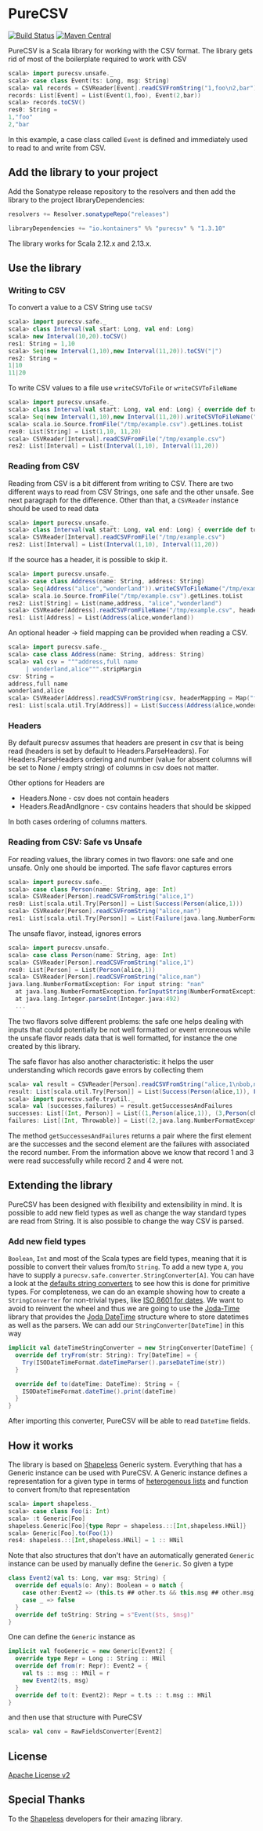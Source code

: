 # PureCSV #

[![Build Status](https://travis-ci.org/kontainers/PureCSV.svg?branch=master)](https://travis-ci.org/kontainers/PureCSV)
[![Maven Central](https://maven-badges.herokuapp.com/maven-central/io.kontainers/purecsv_2.13/badge.svg)](https://maven-badges.herokuapp.com/maven-central/io.kontainers/purecsv_2.13)

PureCSV is a Scala library for working with the CSV format. The
library gets rid of most of the boilerplate required to work with CSV


```scala
scala> import purecsv.unsafe._
scala> case class Event(ts: Long, msg: String)
scala> val records = CSVReader[Event].readCSVFromString("1,foo\n2,bar")
records: List[Event] = List(Event(1,foo), Event(2,bar))
scala> records.toCSV()
res0: String =
1,"foo"
2,"bar
```

In this example, a case class called `Event` is defined and immediately used to
read to and write from CSV.


## Add the library to your project ##

Add the Sonatype release repository to the resolvers and then add the library to
the project libraryDependencies:

```scala
resolvers += Resolver.sonatypeRepo("releases")

libraryDependencies += "io.kontainers" %% "purecsv" % "1.3.10"
```

The library works for Scala 2.12.x and 2.13.x.

## Use the library ##

### Writing to CSV ###

To convert a value to a CSV String use `toCSV`

```scala
scala> import purecsv.safe._
scala> class Interval(val start: Long, val end: Long)
scala> new Interval(10,20).toCSV()
res1: String = 1,10
scala> Seq(new Interval(1,10),new Interval(11,20)).toCSV("|")
res2: String =
1|10
11|20
```

To write CSV values to a file use `writeCSVToFile` or `writeCSVToFileName`

```scala
scala> import purecsv.unsafe._
scala> class Interval(val start: Long, val end: Long) { override def toString: String = s"Interval($start,$end)" }
scala> Seq(new Interval(1,10),new Interval(11,20)).writeCSVToFileName("/tmp/example.csv")
scala> scala.io.Source.fromFile("/tmp/example.csv").getLines.toList
res0: List[String] = List(1,10, 11,20)
scala> CSVReader[Interval].readCSVFromFile("/tmp/example.csv")
res2: List[Interval] = List(Interval(1,10), Interval(11,20))
```


### Reading from CSV ###

Reading from CSV is a bit different from writing to CSV. There are two different ways to read from CSV Strings, one
safe and the other unsafe. See next paragraph for the difference. Other than that, a `CSVReader` instance should be
used to read data

```scala
scala> import purecsv.unsafe._
scala> class Interval(val start: Long, val end: Long) { override def toString: String = s"Interval($start,$end)" }
scala> CSVReader[Interval].readCSVFromFile("/tmp/example.csv")
res2: List[Interval] = List(Interval(1,10), Interval(11,20))
```

If the source has a header, it is possible to skip it.

```scala
scala> import purecsv.unsafe._
scala> case class Address(name: String, address: String)
scala> Seq(Address("alice","wonderland")).writeCSVToFileName("/tmp/example.csv", header=Some(Seq("name","address")))
scala> scala.io.Source.fromFile("/tmp/example.csv").getLines.toList
res2: List[String] = List(name,address, "alice","wonderland")
scala> CSVReader[Address].readCSVFromFileName("/tmp/example.csv", headers = Headers.ReadAndIgnore)
res1: List[Address] = List(Address(alice,wonderland))
```

An optional header -> field mapping can be provided when reading a CSV.

```scala
scala> import purecsv.safe._
scala> case class Address(name: String, address: String)
scala> val csv = """address,full name
     | wonderland,alice""".stripMargin
csv: String =
address,full name
wonderland,alice
scala> CSVReader[Address].readCSVFromString(csv, headerMapping = Map("full name" -> "name"))
res1: List[scala.util.Try[Address]] = List(Success(Address(alice,wonderland)))
```

### Headers ###

By default purecsv assumes that headers are present in csv that is being read (headers is set by default to Headers.ParseHeaders). 
For Headers.ParseHeaders ordering and number (value for absent columns will be set to None / empty string) of columns in csv does not matter.

Other options for Headers are
* Headers.None - csv does not contain headers
* Headers.ReadAndIgnore - csv contains headers that should be skipped

In both cases ordering of columns matters.
 

### Reading from CSV: Safe vs Unsafe ###

For reading values, the library comes in two flavors: one safe and one unsafe.
Only one should be imported.  The safe flavor captures errors

```scala
scala> import purecsv.safe._
scala> case class Person(name: String, age: Int)
scala> CSVReader[Person].readCSVFromString("alice,1")
res0: List[scala.util.Try[Person]] = List(Success(Person(alice,1)))
scala> CSVReader[Person].readCSVFromString("alice,nan")
res1: List[scala.util.Try[Person]] = List(Failure(java.lang.NumberFormatException: For input string: "nan"))
```

The unsafe flavor, instead, ignores errors

```scala
scala> import purecsv.unsafe._
scala> case class Person(name: String, age: Int)
scala> CSVReader[Person].readCSVFromString("alice,1")
res0: List[Person] = List(Person(alice,1))
scala> CSVReader[Person].readCSVFromString("alice,nan")
java.lang.NumberFormatException: For input string: "nan"
  at java.lang.NumberFormatException.forInputString(NumberFormatException.java:65)
  at java.lang.Integer.parseInt(Integer.java:492)
  ...
```

The two flavors solve different problems: the safe one helps dealing with inputs that could potentially be not well
formatted or event erroneous while the unsafe flavor reads data that is well formatted, for instance the one created
by this library.

The safe flavor has also another characteristic: it helps the user understanding which records gave errors by collecting
them

```scala
scala> val result = CSVReader[Person].readCSVFromString("alice,1\nbob,nan\ncharlie,2\ndelta,\n")
result: List[scala.util.Try[Person]] = List(Success(Person(alice,1)), Failure(java.lang.NumberFormatException: For input string: "nan"), Success(Person(charlie,2)), Failure(java.lang.NumberFormatException: For input string: ""))
scala> import purecsv.safe.tryutil._
scala> val (successes,failures) = result.getSuccessesAndFailures
successes: List[(Int, Person)] = List((1,Person(alice,1)), (3,Person(charlie,2)))
failures: List[(Int, Throwable)] = List((2,java.lang.NumberFormatException: For input string: "nan"), (4,java.lang.NumberFormatException: For input string: ""))
```

The method `getSuccessesAndFailures` returns a pair where the first element are the successes and the second element
are the failures with associated the record number. From the information above we know that record 1 and 3 were read
successfully while record 2 and 4 were not.


## Extending the library ##

PureCSV has been designed with flexibility and extensibility in mind. It is possible
to add new field types as well as change the way standard types are read
from String. It is also possible to change the way CSV is parsed.

### Add new field types ###

`Boolean`, `Int` and most of the Scala types are field types, meaning that it is
possible to convert their values from/to `String`. To add a new type `A`, you have
to supply a `purecsv.safe.converter.StringConverter[A]`.
You can have a look at the
[defaults string converters](https://github.com/kontainers/PureCSV/blob/master/shared/src/main/scala/purecsv/safe/converter/defaults/string/package.scala)
to see how this is done for primitive types.
For completeness, we can do an example showing how to create a `StringConverter`
for non-trivial types, like [ISO 8601 for dates](http://en.wikipedia.org/wiki/ISO_8601).
We want to avoid to reinvent the wheel and thus we are going to use the
[Joda-Time](http://www.joda.org/joda-time/) library that provides the
[Joda DateTime](http://joda-time.sourceforge.net/apidocs/org/joda/time/DateTime.html)
structure where to store datetimes as well as the parsers. We can add our
`StringConverter[DateTime]` in this way


```scala
implicit val dateTimeStringConverter = new StringConverter[DateTime] {
  override def tryFrom(str: String): Try[DateTime] = {
    Try(ISODateTimeFormat.dateTimeParser().parseDateTime(str))
  }

  override def to(dateTime: DateTime): String = {
    ISODateTimeFormat.dateTime().print(dateTime)
  }
}
```

After importing this converter, PureCSV will be able to read `DateTime` fields.



## How it works ##

The library is based on [Shapeless](https://github.com/milessabin/shapeless) Generic system. Everything that has a
Generic instance can be used with PureCSV. A Generic instance defines a representation for a given type in terms of
[heterogenous lists](https://github.com/milessabin/shapeless/wiki/Feature-overview:-shapeless-2.0.0#heterogenous-lists)
and function to convert from/to that representation

```scala
scala> import shapeless._
scala> case class Foo(i: Int)
scala> :t Generic[Foo]
shapeless.Generic[Foo]{type Repr = shapeless.::[Int,shapeless.HNil]}
scala> Generic[Foo].to(Foo(1))
res4: shapeless.::[Int,shapeless.HNil] = 1 :: HNil
```

Note that also structures that don't have an automatically generated `Generic` instance can be used by manually define
the `Generic`. So given a type

```scala
class Event2(val ts: Long, var msg: String) {
  override def equals(o: Any): Boolean = o match {
    case other:Event2 => (this.ts ## other.ts && this.msg ## other.msg)
    case _ => false
  }
  override def toString: String = s"Event($ts, $msg)"
}
```

One can define the `Generic` instance as

```scala
implicit val fooGeneric = new Generic[Event2] {
  override type Repr = Long :: String :: HNil
  override def from(r: Repr): Event2 = {
    val ts :: msg :: HNil = r
    new Event2(ts, msg)
  }
  override def to(t: Event2): Repr = t.ts :: t.msg :: HNil
}
```

and then use that structure with PureCSV

```scala
scala> val conv = RawFieldsConverter[Event2]
```


## License ##

[Apache License v2](https://www.apache.org/licenses/LICENSE-2.0)

## Special Thanks ##

To the [Shapeless](https://github.com/milessabin/shapeless) developers for their amazing library.
